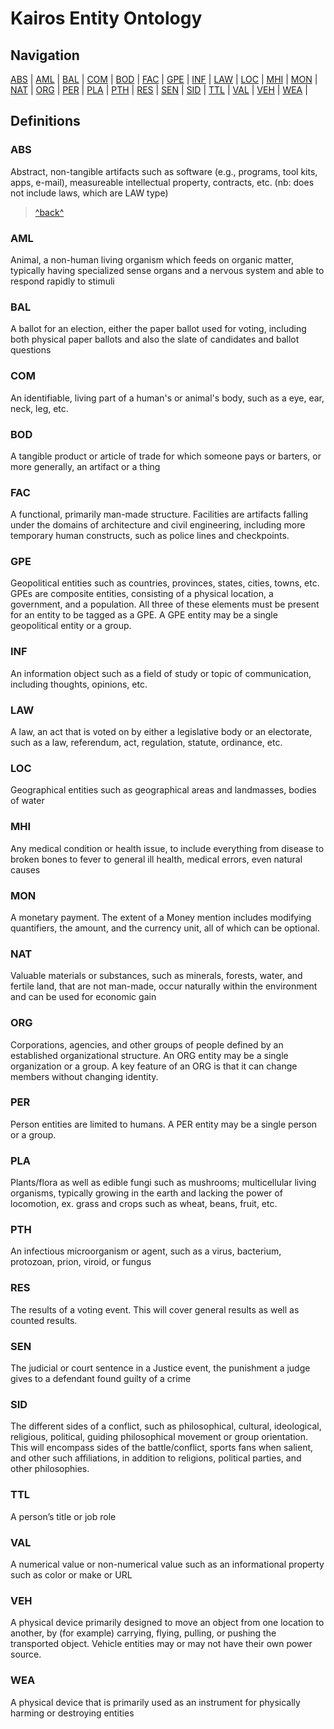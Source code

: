 # Kairos Entity Ontology

## Navigation
[ABS](#ABS) | [AML](#AML) | [BAL](#BAL) | [COM](#COM) | [BOD](#BOD) | [FAC](#FAC) | [GPE](#GPE) | [INF](#INF) | [LAW](#LAW) | [LOC](#LOC) | [MHI](#MHI) | [MON](#MON) | [NAT](#NAT) | [ORG](#ORG) | [PER](#PER) | [PLA](#PLA) | [PTH](#PTH) | [RES](#RES) | [SEN](#SEN) | [SID](#SID) | [TTL](#TTL) | [VAL](#VAL) | [VEH](#VEH) | [WEA](#WEA) | 

## Definitions

### ABS
Abstract, non-tangible artifacts such as software (e.g., programs, tool kits, apps, e-mail), measureable intellectual property, contracts, etc. (nb: does not include laws, which are LAW type) 
<br>
> [^back^](#Navigation)

### AML
Animal, a non-human living organism which feeds on organic matter, typically having specialized sense organs and a nervous system and able to respond rapidly to stimuli

### BAL
A ballot for an election, either the paper ballot used for voting, including both physical paper ballots and also the slate of candidates and ballot questions

### COM
An identifiable, living part of a human's or animal's body, such as a eye, ear, neck, leg, etc.

### BOD
A tangible product or article of trade for which someone pays or barters, or more generally, an artifact or a thing

### FAC
A functional, primarily man-made structure. Facilities are artifacts falling under the domains of architecture and civil engineering, including more temporary human constructs, such as police lines and checkpoints.

### GPE
Geopolitical entities such as countries, provinces, states, cities, towns, etc. GPEs are composite entities, consisting of a physical location, a government, and a population. All three of these elements must be present for an entity to be tagged as a GPE. A GPE entity may be a single geopolitical entity or a group.

### INF
An information object such as a field of study or topic of communication, including thoughts, opinions, etc.

### LAW
A law, an act that is voted on by either a legislative body or an electorate, such as a law, referendum, act, regulation, statute, ordinance, etc.

### LOC
Geographical entities such as geographical areas and landmasses, bodies of water

### MHI
Any medical condition or health issue, to include everything from disease to broken bones to fever to general ill health, medical errors, even natural causes

### MON
A monetary payment. The extent of a Money mention includes modifying quantifiers, the amount, and the currency unit, all of which can be optional.

### NAT
Valuable materials or substances, such as minerals, forests, water, and fertile land, that are not man-made, occur naturally within the environment and can be used for economic gain

### ORG
Corporations, agencies, and other groups of people defined by an established organizational structure. An ORG entity may be a single organization or a group. A key feature of an ORG is that it can change members without changing identity.

### PER
Person entities are limited to humans. A PER entity may be a single person or a group.

### PLA
Plants/flora as well as edible fungi such as mushrooms; multicellular living organisms, typically growing in the earth and  lacking the power of locomotion, ex. grass and crops such as wheat, beans, fruit, etc.

### PTH
An infectious microorganism or agent, such as a virus, bacterium, protozoan, prion, viroid, or fungus

### RES
The results of a voting event.  This will cover general results as well as counted results.

### SEN
The judicial or court sentence in a Justice event, the punishment a judge gives to a defendant found guilty of a crime

### SID
The different sides of a conflict, such as  philosophical, cultural, ideological, religious, political, guiding philosophical movement or group orientation.  This will encompass sides of the battle/conflict, sports fans when salient, and other such affiliations, in addition to religions, political parties, and other philosophies.

### TTL
A person’s title or job role

### VAL
A numerical value or non-numerical value such as an informational property such as color or make or URL

### VEH
A physical device primarily designed to move an object from one location to another, by (for example) carrying, flying, pulling, or pushing the transported object. Vehicle entities may or may not have their own power source.

### WEA
A physical device that is primarily used as an instrument for physically harming or destroying entities
